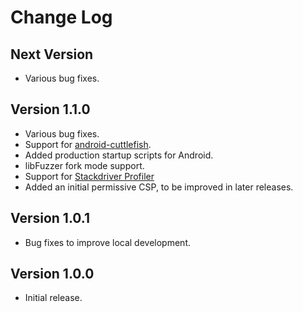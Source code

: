 Change Log
==========

## Next Version
- Various bug fixes.

## Version 1.1.0
- Various bug fixes.
- Support for
  [android-cuttlefish](https://github.com/google/android-cuttlefish).
- Added production startup scripts for Android.
- libFuzzer fork mode support.
- Support for [Stackdriver Profiler](https://cloud.google.com/profiler/)
- Added an initial permissive CSP, to be improved in later releases.

## Version 1.0.1
- Bug fixes to improve local development.

## Version 1.0.0
- Initial release.
